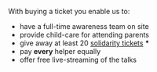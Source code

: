 With buying a ticket you enable us to:

- have a full-time awareness team on site
- provide child-care for attending parents
- give away at least 20 [solidarity tickets](#you-cant-afford-a-ticket) **&#42;**
- pay **every** helper equally
- offer free live-streaming of the talks
